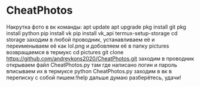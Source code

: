 # CheatPhotos
Накрутка фото в вк
команды:
apt update 
apt upgrade
pkg install git
pkg install python 
pip install vk
pip install vk_api
termux-setup-storage
cd storage 
заходим в любой проводник, устанавливаем её и переименываем её как lol.png и добовляем её в папку pictures
возвращаемся в термукс 
cd pictures
git clone https://github.com/andreykons2020/CheatPhotos.git
заходим в проводник
открываем файл CheatPhotos.py
там где написано логин и пароль вписываем их
в термуксе 
python CheatPhotos.py
заходим в вк в переписку с собой 
пишем:!help
дальше думаю разберётесь, удачи! 
